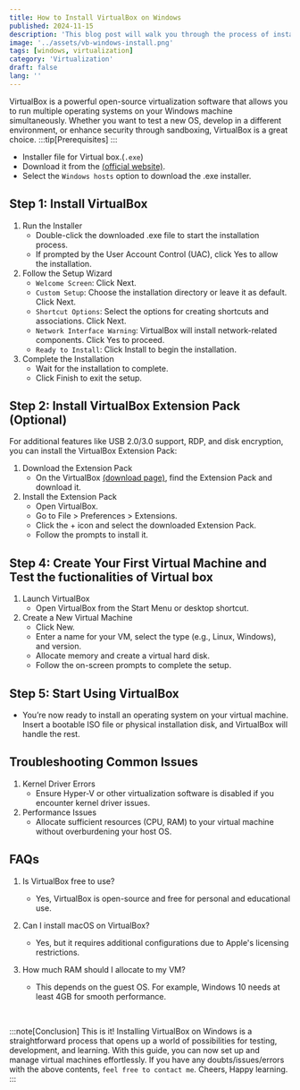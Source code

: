 ```yaml
---
title: How to Install VirtualBox on Windows
published: 2024-11-15
description: 'This blog post will walk you through the process of installing VirtualBox on a Windows OS'
image: '../assets/vb-windows-install.png'
tags: [windows, virtualization]
category: 'Virtualization'
draft: false
lang: ''
---
```

VirtualBox is a powerful open-source virtualization software that allows you to run multiple operating systems on your Windows machine simultaneously. Whether you want to test a new OS, develop in a different environment, or enhance security through sandboxing, VirtualBox is a great choice.
:::tip[Prerequisites]
:::
- Installer file for Virtual box.(`.exe`)
- Download it from the [(official website)](https://www.virtualbox.org/wiki/Downloads).
- Select the `Windows hosts` option to download the .exe installer.

## Step 1: Install VirtualBox
1. Run the Installer
    - Double-click the downloaded .exe file to start the installation process.
    - If prompted by the User Account Control (UAC), click Yes to allow the installation.
2. Follow the Setup Wizard
    - `Welcome Screen`: Click Next.
    - `Custom Setup`: Choose the installation directory or leave it as default. Click Next.
    - `Shortcut Options`: Select the options for creating shortcuts and associations. Click Next.
    - `Network Interface Warning`: VirtualBox will install network-related components. Click Yes to proceed.
    - `Ready to Install`: Click Install to begin the installation.
3. Complete the Installation
    - Wait for the installation to complete.
    - Click Finish to exit the setup.

## Step 2: Install VirtualBox Extension Pack (Optional)
For additional features like USB 2.0/3.0 support, RDP, and disk encryption, you can install the VirtualBox Extension Pack:
1. Download the Extension Pack
    - On the VirtualBox [(download page)](https://www.virtualbox.org/wiki/Downloads), find the Extension Pack and download it.
2. Install the Extension Pack
    - Open VirtualBox.
    - Go to File > Preferences > Extensions.
    - Click the + icon and select the downloaded Extension Pack.
    - Follow the prompts to install it.

## Step 4: Create Your First Virtual Machine and Test the fuctionalities of Virtual box
1. Launch VirtualBox
    - Open VirtualBox from the Start Menu or desktop shortcut.
2. Create a New Virtual Machine
    - Click New.
    - Enter a name for your VM, select the type (e.g., Linux, Windows), and version.
    - Allocate memory and create a virtual hard disk.
    - Follow the on-screen prompts to complete the setup.

## Step 5: Start Using VirtualBox
- You’re now ready to install an operating system on your virtual machine. Insert a bootable ISO file or physical installation disk, and VirtualBox will handle the rest.

## Troubleshooting Common Issues
1. Kernel Driver Errors
    - Ensure Hyper-V or other virtualization software is disabled if you encounter kernel driver issues.
2. Performance Issues
    - Allocate sufficient resources (CPU, RAM) to your virtual machine without overburdening your host OS.

## FAQs
1. Is VirtualBox free to use?
    - Yes, VirtualBox is open-source and free for personal and educational use.

2. Can I install macOS on VirtualBox?
    - Yes, but it requires additional configurations due to Apple's licensing restrictions.

3. How much RAM should I allocate to my VM?
    - This depends on the guest OS. For example, Windows 10 needs at least 4GB for smooth performance.

<br>

:::note[Conclusion]
This is it! Installing VirtualBox on Windows is a straightforward process that opens up a world of possibilities for testing, development, and learning. With this guide, you can now set up and manage virtual machines effortlessly. If you have any doubts/issues/errors with the above contents, `feel free to contact me`. Cheers, Happy learning.
:::
